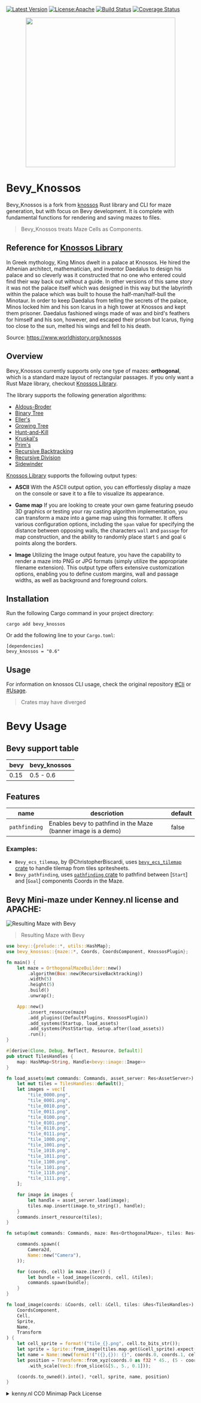 [![Latest Version](https://img.shields.io/crates/v/knossos)](https://crates.io/crates/knossos)
[![License:Apache](https://img.shields.io/badge/License-Apache_2.0-blue.svg)](https://opensource.org/licenses/Apache-2.0)
[![Build Status](https://github.com/naomijub/bevy_knossos/actions/workflows/build.yml/badge.svg?branch=main)](https://github.com/naomijub/bevy_knossos/actions/workflows/build.yml)
[![Coverage Status](https://coveralls.io/repos/github/naomijub/bevy_knossos/badge.svg)](https://coveralls.io/github/naomijub/bevy_knossos)

<p align="center">
  <img src="assets/banner.png?raw=true" width="400" height="400">
</p>

# Bevy_Knossos

Bevy_Knossos is a fork from [knossos](https://github.com/unrenamed/knossos) Rust library and CLI for maze generation, but with focus on Bevy development. It is complete with fundamental functions for rendering and saving mazes to files.

> Bevy_Knossos treats Maze Cells as Components.

## Reference for [Knossos Library](https://github.com/unrenamed/knossos)

In Greek mythology, King Minos dwelt in a palace at Knossos. He hired the Athenian architect, mathematician, and inventor Daedalus to design his palace and so cleverly was it constructed that no one who entered could find their way back out without a guide. In other versions of this same story it was not the palace itself which was designed in this way but the labyrinth within the palace which was built to house the half-man/half-bull the Minotaur. In order to keep Daedalus from telling the secrets of the palace, Minos locked him and his son Icarus in a high tower at Knossos and kept them prisoner. Daedalus fashioned wings made of wax and bird's feathers for himself and his son, however, and escaped their prison but Icarus, flying too close to the sun, melted his wings and fell to his death. 

Source: https://www.worldhistory.org/knossos

## Overview

Bevy_Knossos currently supports only one type of mazes: **orthogonal**, which is a standard maze layout of rectangular passages. If you only want a Rust Maze library, checkout [Knossos Library](https://github.com/unrenamed/knossos).

The library supports the following generation algorithms:

* [Aldous-Broder](https://weblog.jamisbuck.org/2011/1/17/maze-generation-aldous-broder-algorithm)
* [Binary Tree](https://weblog.jamisbuck.org/2011/2/1/maze-generation-binary-tree-algorithm)
* [Eller's](https://weblog.jamisbuck.org/2010/12/29/maze-generation-eller-s-algorithm)
* [Growing Tree](https://weblog.jamisbuck.org/2011/1/27/maze-generation-growing-tree-algorithm)
* [Hunt-and-Kill](https://weblog.jamisbuck.org/2011/1/24/maze-generation-hunt-and-kill-algorithm)
* [Kruskal's](https://weblog.jamisbuck.org/2011/1/3/maze-generation-kruskal-s-algorithm)
* [Prim's](https://weblog.jamisbuck.org/2011/1/10/maze-generation-prim-s-algorithm)
* [Recursive Backtracking](https://weblog.jamisbuck.org/2010/12/27/maze-generation-recursive-backtracking)
* [Recursive Division](https://weblog.jamisbuck.org/2011/1/12/maze-generation-recursive-division-algorithm)
* [Sidewinder](https://weblog.jamisbuck.org/2011/2/3/maze-generation-sidewinder-algorithm)

[Knossos Library](https://github.com/unrenamed/knossos) supports the following output types:

* **ASCII** With the ASCII output option, you can effortlessly display a maze on the console or save it to a file to visualize its appearance.

* **Game map** If you are looking to create your own game featuring pseudo 3D graphics or testing your ray casting algorithm implementation, you can transform a maze into a game map using this formatter. It offers various configuration options, including the `span` value for specifying the distance between opposing walls, the characters `wall` and `passage` for map construction, and the ability to randomly place start `S` and goal `G` points along the borders.

* **Image** Utilizing the Image output feature, you have the capability to render a maze into PNG or JPG formats (simply utilize the appropriate filename extension). This output type offers extensive customization options, enabling you to define custom margins, wall and passage widths, as well as background and foreground colors.

## Installation
Run the following Cargo command in your project directory:
```no_test
cargo add bevy_knossos
```

Or add the following line to your `Cargo.toml`:
```no_test
[dependencies]
bevy_knossos = "0.6"
```

## Usage

For information on knossos CLI usage, check the original repository [#Cli](https://github.com/unrenamed/knossos?tab=readme-ov-file#cli) or [#Usage](https://github.com/unrenamed/knossos?tab=readme-ov-file#usage). 

> Crates may have diverged

# Bevy Usage

## Bevy support table

| bevy | bevy_knossos |
| ---- | ------------ |
| 0.15 | 0.5 - 0.6    |

## Features

| name          | descriotion | default|
| ------------- | ----------- | ------ |
| `pathfinding` | Enables bevy to pathfind in the Maze (banner image is a demo) | false |

### Examples:

- `Bevy_ecs_tilemap`, by @ChristopherBiscardi, uses [`bevy_ecs_tilemap` crate](https://crates.io/crates/bevy_ecs_tilemap) to handle tilemap from tiles spritesheets.
- `Bevy_pathfinding`, uses [`pathfinding` crate](https://crates.io/crates/pathfinding) to pathfind between [`Start`] and [`Goal`] components Coords in the Maze.

## Bevy Mini-maze under Kenney.nl license and APACHE:

![Resulting Maze with Bevy](./assets/bevy.png)
> Resulting Maze with Bevy

```rust
use bevy::{prelude::*, utils::HashMap};
use bevy_knossos::{maze::*, Coords, CoordsComponent, KnossosPlugin};

fn main() {
    let maze = OrthogonalMazeBuilder::new()
        .algorithm(Box::new(RecursiveBacktracking))
        .width(5)
        .height(5)
        .build()
        .unwrap();

    App::new()
        .insert_resource(maze)
        .add_plugins((DefaultPlugins, KnossosPlugin))
        .add_systems(Startup, load_assets)
        .add_systems(PostStartup, setup.after(load_assets))
        .run();
}

#[derive(Clone, Debug, Reflect, Resource, Default)]
pub struct TilesHandles {
    map: HashMap<String, Handle<bevy::image::Image>>
}

fn load_assets(mut commands: Commands, asset_server: Res<AssetServer>) {
    let mut tiles = TilesHandles::default();
    let images = vec![
        "tile_0000.png",
        "tile_0001.png",
        "tile_0010.png",
        "tile_0011.png",
        "tile_0100.png",
        "tile_0101.png",
        "tile_0110.png",
        "tile_0111.png",
        "tile_1000.png",
        "tile_1001.png",
        "tile_1010.png",
        "tile_1011.png",
        "tile_1100.png",
        "tile_1101.png",
        "tile_1110.png",
        "tile_1111.png",
    ];

    for image in images {
        let handle = asset_server.load(image);
        tiles.map.insert(image.to_string(), handle);
    }
    commands.insert_resource(tiles);
}

fn setup(mut commands: Commands, maze: Res<OrthogonalMaze>, tiles: Res<TilesHandles>) {

    commands.spawn((
        Camera2d,
        Name::new("Camera"),
    ));

    for (coords, cell) in maze.iter() {
        let bundle = load_image(&coords, cell, &tiles);
        commands.spawn(bundle);
    }
}

fn load_image(coords: &Coords, cell: &Cell, tiles: &Res<TilesHandles>) -> (
    CoordsComponent,
    Cell,
    Sprite,
    Name,
    Transform
) {
    let cell_sprite = format!("tile_{}.png", cell.to_bits_str());
    let sprite = Sprite::from_image(tiles.map.get(&cell_sprite).expect("All tiles should have been registered").clone());
    let name = Name::new(format!("({},{}): {}", coords.0, coords.1, cell));
    let position = Transform::from_xyz(coords.0 as f32 * 45., (5 - coords.1) as f32 * 45., 0.)
        .with_scale(Vec3::from_slice(&[5., 5., 0.1]));

    (coords.to_owned().into(), *cell, sprite, name, position)
}
```

<details>
<summary> kenny.nl CC0 Minimap Pack License </summary>
Minimap Pack (1.0)

Created/distributed by Kenney (www.kenney.nl)
Creation date: 05-11-2024

------------------------------

License: (Creative Commons Zero, CC0)
http://creativecommons.org/publicdomain/zero/1.0/

This content is free to use in personal, educational and commercial projects.

Support us by crediting Kenney or www.kenney.nl (this is not mandatory)

------------------------------

Donate:   http://support.kenney.nl
Patreon:  http://patreon.com/kenney/

Follow on Twitter for updates:
http://twitter.com/KenneyNL
</details>